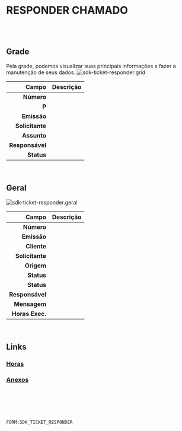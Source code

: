 # RESPONDER CHAMADO
<br>
<br>

## Grade
Pela grade, podemos visualizar suas principais informações e fazer a manutenção de seus dados.
![sdk-ticket-responder.grid](https://raw.githubusercontent.com/netforcews/docs-erp/master/geral/imagens/sdk-ticket-responder.grid.png)

Campo | Descrição
--:|---
**Número** | 
**P** | 
**Emissão** | 
**Solicitante** | 
**Assunto** | 
**Responsável** | 
**Status** | 
<br>

## Geral
![sdk-ticket-responder.geral](https://raw.githubusercontent.com/netforcews/docs-erp/master/geral/imagens/sdk-ticket-responder.geral.png)

Campo | Descrição
--:|---
**Número** | 
**Emissão** | 
**Cliente** | 
**Solicitante** | 
**Origem** | 
**Status** | 
**Status** | 
**Responsável** | 
**Mensagem** | 
**Horas Exec.** | 
<br>

## Links
### [Horas](/geral/sdkhoras.md)
### [Anexos](/geral/sdkanexos.md)
<br>
<br>
<br>
<br>

```FORM:SDK_TICKET_RESPONDER```
